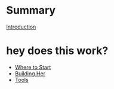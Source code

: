 # Summary

[Introduction](./introduction.md)

# hey does this work?
- [Where to Start](./where-to-start.md)
- [Building Her](./building-her.md)
- [Tools](./tools.md)
